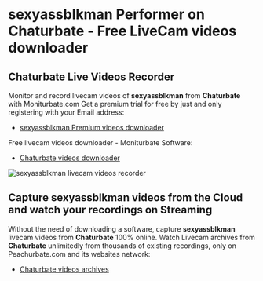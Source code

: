 # sexyassblkman Performer on Chaturbate - Free LiveCam videos downloader

## Chaturbate Live Videos Recorder

Monitor and record livecam videos of **sexyassblkman** from **Chaturbate** with Moniturbate.com
Get a premium trial for free by just and only registering with your Email address:
* [sexyassblkman Premium videos downloader](https://moniturbate.com/request-demo-licence-key.html)

Free livecam videos downloader - Moniturbate Software:
* [Chaturbate videos downloader](https://moniturbate.com/moniturbate-download-software.html)

![sexyassblkman livecam videos recorder](https://peachurnet.com/templates/moniturbate-software.png)


## Capture sexyassblkman videos from the Cloud and watch your recordings on Streaming

Without the need of downloading a software, capture **sexyassblkman** livecam videos from **Chaturbate** 100% online.
Watch Livecam archives from **Chaturbate** unlimitedly from thousands of existing recordings, only on Peachurbate.com and its websites network:
* [Chaturbate videos archives](https://peachurnet.com/)
